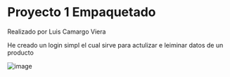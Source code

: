 # Proyecto 1 Empaquetado 

Realizado por Luis Camargo Viera 

He creado un login simpl el cual sirve para actulizar e leiminar datos de un producto

![image](https://github.com/Luiston26/Practica1/assets/141371960/ec922371-3b32-4eef-bb23-32d9138ef0f8)
